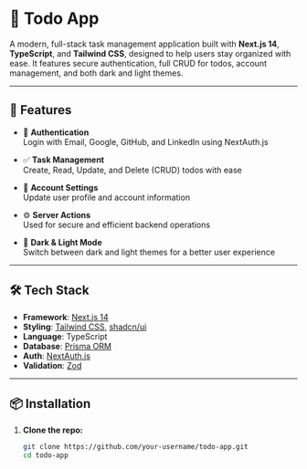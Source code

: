# 📝 Todo App

A modern, full-stack task management application built with **Next.js 14**, **TypeScript**, and **Tailwind CSS**, designed to help users stay organized with ease. It features secure authentication, full CRUD for todos, account management, and both dark and light themes.

---

## 🚀 Features

- 🔐 **Authentication**  
  Login with Email, Google, GitHub, and LinkedIn using NextAuth.js

- ✅ **Task Management**  
  Create, Read, Update, and Delete (CRUD) todos with ease

- 👤 **Account Settings**  
  Update user profile and account information

- ⚙️ **Server Actions**  
  Used for secure and efficient backend operations

- 🌙 **Dark & Light Mode**  
  Switch between dark and light themes for a better user experience

---

## 🛠️ Tech Stack

- **Framework**: [Next.js 14](https://nextjs.org/)
- **Styling**: [Tailwind CSS](https://tailwindcss.com/), [shadcn/ui](https://ui.shadcn.com/)
- **Language**: TypeScript
- **Database**: [Prisma ORM](https://www.prisma.io/)
- **Auth**: [NextAuth.js](https://next-auth.js.org/)
- **Validation**: [Zod](https://zod.dev/)

---

## 📦 Installation

1. **Clone the repo:**
   ```bash
   git clone https://github.com/your-username/todo-app.git
   cd todo-app
